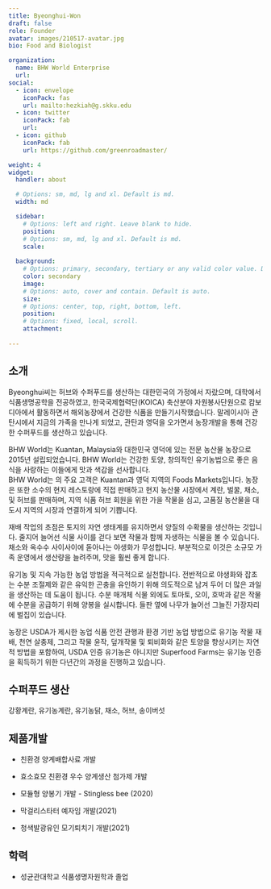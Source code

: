 ```yaml
---
title: Byeonghui-Won
draft: false
role: Founder
avatar: images/210517-avatar.jpg
bio: Food and Biologist

organization:
  name: BHW World Enterprise
  url: 
social:
  - icon: envelope
    iconPack: fas
    url: mailto:hezkiah@g.skku.edu
  - icon: twitter
    iconPack: fab
    url: 
  - icon: github
    iconPack: fab
    url: https://github.com/greenroadmaster/

weight: 4
widget:
  handler: about

  # Options: sm, md, lg and xl. Default is md.
  width: md

  sidebar:
    # Options: left and right. Leave blank to hide.
    position: 
    # Options: sm, md, lg and xl. Default is md.
    scale:
  
  background:
    # Options: primary, secondary, tertiary or any valid color value. Default is primary.
    color: secondary
    image:
    # Options: auto, cover and contain. Default is auto.
    size:
    # Options: center, top, right, bottom, left.
    position:
    # Options: fixed, local, scroll.
    attachment: 
    
---
```


## 소개

Byeonghui씨는 허브와 수퍼푸드를 생산하는 대한민국의 가정에서 자랐으며, 대학에서 식품생명공학을 전공하였고, 한국국제협력단(KOICA) 축산분야 자원봉사단원으로 캄보디아에서 활동하면서 해외농장에서 건강한 식품을 만들기시작했습니다. 말레이시아 관탄시에서 지금의 가족을 만나게 되었고, 관탄과 영덕을 오가면서 농장개발을 통해 건강한 수퍼푸드를 생산하고 있습니다. 

BHW World는 Kuantan, Malaysia와 대한민국 영덕에 있는 전문 농산물 농장으로 2015년 설립되었습니다.
BHW World는 건강한 토양, 창의적인 유기농법으로 좋은 음식을 사랑하는 이들에게 맛과 색감을 선사합니다.  
BHW World는 의 주요 고객은 Kuantan과 영덕 지역의 Foods Markets입니다. 농장은 또한 소수의 현지 레스토랑에 직접 판매하고 현지 농산물 시장에서 계란, 벌꿀, 채소, 및 허브를 판매하며, 지역 식품 허브 회원을 위한 가을 작물을 심고, 고품질 농산물을 대도시 지역의 시장과 연결하게 되어 기쁩니다. 

재배 작업의 초점은 토지의 자연 생태계를 유지하면서 양질의 수확물을 생산하는 것입니다. 줄지어 늘어선 식물 사이를 걷다 보면 작물과 함께 자생하는 식물을 볼 수 있습니다. 채소와 옥수수 사이사이에 돋아나는 야생화가 무성합니다. 부분적으로 이것은 소규모 가족 운영에서 생산량을 늘려주며, 맛을 훨씬 좋게 합니다.

유기농 및 지속 가능한 농업 방법을 적극적으로 실천합니다. 전반적으로 야생화와 잡초는 수분 조절제와 같은 유익한 곤충을 유인하기 위해 의도적으로 남겨 두어 더 많은 과일을 생산하는 데 도움이 됩니다. 수분 매개체 식물 외에도 토마토, 오이, 호박과 같은 작물에 수분을 공급하기 위해 양봉을 실시합니다. 들판 옆에 나무가 늘어선 그늘진 가장자리에 벌집이 있습니다.

농장은 USDA가 제시한 농업 식품 안전 관행과 환경 기반 농업 방법으로 유기농 작물 재배, 천연 살충제, 그리고 작물 윤작, 덮개작물 및 퇴비화와 같은 토양을 향상시키는 자연적 방법을 포함하여, USDA 인증 유기농은 아니지만 Superfood Farms는 유기농 인증을 획득하기 위한 다년간의 과정을 진행하고 있습니다. 


## 수퍼푸드 생산

강황계란, 유기농계란, 유기농닭, 채소, 허브, 송이버섯

## 제품개발

+ 친환경 양계배합사료 개발

+ 효소효모 친환경 우수 양계생산 첨가제 개발

+ 모듈형 양봉기 개발 - Stingless bee (2020)

+ 막걸리스타터 예자임 개발(2021)

+ 청색발광유인 모기퇴치기 개발(2021)


## 학력 

+ 성균관대학교 식품생명자원학과 졸업

